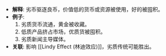 - **解释**: 劣币驱逐良币，价值低的货币或资源被使用，好的被囤积。
- **例子**:
	1. 劣质货币流通，黄金被收藏。
	2. 低质产品挤占市场，优质货被囤积。
	3. 劣质新闻主导媒体。
- **关联**: 影响 [[Lindy Effect (林迪效应)]]，劣质传统可能胜出。